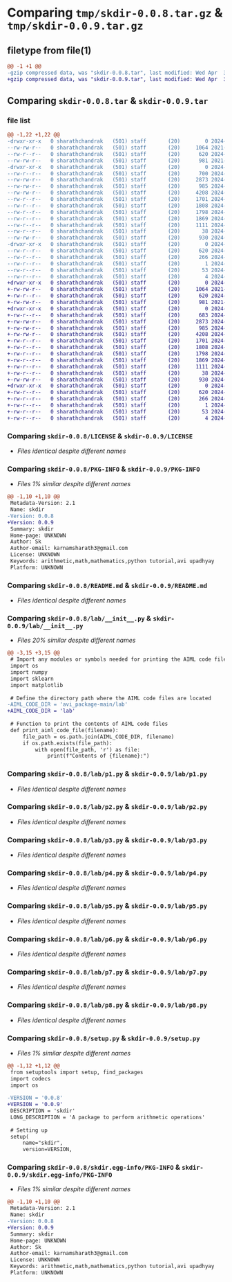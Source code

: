 # Comparing `tmp/skdir-0.0.8.tar.gz` & `tmp/skdir-0.0.9.tar.gz`

## filetype from file(1)

```diff
@@ -1 +1 @@
-gzip compressed data, was "skdir-0.0.8.tar", last modified: Wed Apr  3 18:31:58 2024, max compression
+gzip compressed data, was "skdir-0.0.9.tar", last modified: Wed Apr  3 18:34:57 2024, max compression
```

## Comparing `skdir-0.0.8.tar` & `skdir-0.0.9.tar`

### file list

```diff
@@ -1,22 +1,22 @@
-drwxr-xr-x   0 sharathchandrak   (501) staff       (20)        0 2024-04-03 18:31:58.052297 skdir-0.0.8/
--rw-rw-r--   0 sharathchandrak   (501) staff       (20)     1064 2021-07-27 04:28:46.000000 skdir-0.0.8/LICENSE
--rw-r--r--   0 sharathchandrak   (501) staff       (20)      620 2024-04-03 18:31:58.052069 skdir-0.0.8/PKG-INFO
--rw-rw-r--   0 sharathchandrak   (501) staff       (20)      981 2021-07-27 04:28:46.000000 skdir-0.0.8/README.md
-drwxr-xr-x   0 sharathchandrak   (501) staff       (20)        0 2024-04-03 18:31:58.050594 skdir-0.0.8/lab/
--rw-r--r--   0 sharathchandrak   (501) staff       (20)      700 2024-04-03 18:26:57.000000 skdir-0.0.8/lab/__init__.py
--rw-rw-r--   0 sharathchandrak   (501) staff       (20)     2873 2024-04-03 16:35:15.000000 skdir-0.0.8/lab/p1.py
--rw-rw-r--   0 sharathchandrak   (501) staff       (20)      985 2024-04-03 16:35:24.000000 skdir-0.0.8/lab/p2.py
--rw-rw-r--   0 sharathchandrak   (501) staff       (20)     4208 2024-04-03 16:35:34.000000 skdir-0.0.8/lab/p3.py
--rw-r--r--   0 sharathchandrak   (501) staff       (20)     1701 2024-04-03 16:36:03.000000 skdir-0.0.8/lab/p4.py
--rw-r--r--   0 sharathchandrak   (501) staff       (20)     1808 2024-04-03 16:36:40.000000 skdir-0.0.8/lab/p5.py
--rw-r--r--   0 sharathchandrak   (501) staff       (20)     1798 2024-04-03 16:36:57.000000 skdir-0.0.8/lab/p6.py
--rw-r--r--   0 sharathchandrak   (501) staff       (20)     1869 2024-04-03 16:37:20.000000 skdir-0.0.8/lab/p7.py
--rw-r--r--   0 sharathchandrak   (501) staff       (20)     1111 2024-04-03 16:38:04.000000 skdir-0.0.8/lab/p8.py
--rw-r--r--   0 sharathchandrak   (501) staff       (20)       38 2024-04-03 18:31:58.052401 skdir-0.0.8/setup.cfg
--rw-rw-r--   0 sharathchandrak   (501) staff       (20)      930 2024-04-03 18:31:55.000000 skdir-0.0.8/setup.py
-drwxr-xr-x   0 sharathchandrak   (501) staff       (20)        0 2024-04-03 18:31:58.051688 skdir-0.0.8/skdir.egg-info/
--rw-r--r--   0 sharathchandrak   (501) staff       (20)      620 2024-04-03 18:31:58.000000 skdir-0.0.8/skdir.egg-info/PKG-INFO
--rw-r--r--   0 sharathchandrak   (501) staff       (20)      266 2024-04-03 18:31:58.000000 skdir-0.0.8/skdir.egg-info/SOURCES.txt
--rw-r--r--   0 sharathchandrak   (501) staff       (20)        1 2024-04-03 18:31:58.000000 skdir-0.0.8/skdir.egg-info/dependency_links.txt
--rw-r--r--   0 sharathchandrak   (501) staff       (20)       53 2024-04-03 18:31:58.000000 skdir-0.0.8/skdir.egg-info/requires.txt
--rw-r--r--   0 sharathchandrak   (501) staff       (20)        4 2024-04-03 18:31:58.000000 skdir-0.0.8/skdir.egg-info/top_level.txt
+drwxr-xr-x   0 sharathchandrak   (501) staff       (20)        0 2024-04-03 18:34:57.870014 skdir-0.0.9/
+-rw-rw-r--   0 sharathchandrak   (501) staff       (20)     1064 2021-07-27 04:28:46.000000 skdir-0.0.9/LICENSE
+-rw-r--r--   0 sharathchandrak   (501) staff       (20)      620 2024-04-03 18:34:57.869807 skdir-0.0.9/PKG-INFO
+-rw-rw-r--   0 sharathchandrak   (501) staff       (20)      981 2021-07-27 04:28:46.000000 skdir-0.0.9/README.md
+drwxr-xr-x   0 sharathchandrak   (501) staff       (20)        0 2024-04-03 18:34:57.868293 skdir-0.0.9/lab/
+-rw-r--r--   0 sharathchandrak   (501) staff       (20)      683 2024-04-03 18:33:34.000000 skdir-0.0.9/lab/__init__.py
+-rw-rw-r--   0 sharathchandrak   (501) staff       (20)     2873 2024-04-03 16:35:15.000000 skdir-0.0.9/lab/p1.py
+-rw-rw-r--   0 sharathchandrak   (501) staff       (20)      985 2024-04-03 16:35:24.000000 skdir-0.0.9/lab/p2.py
+-rw-rw-r--   0 sharathchandrak   (501) staff       (20)     4208 2024-04-03 16:35:34.000000 skdir-0.0.9/lab/p3.py
+-rw-r--r--   0 sharathchandrak   (501) staff       (20)     1701 2024-04-03 16:36:03.000000 skdir-0.0.9/lab/p4.py
+-rw-r--r--   0 sharathchandrak   (501) staff       (20)     1808 2024-04-03 16:36:40.000000 skdir-0.0.9/lab/p5.py
+-rw-r--r--   0 sharathchandrak   (501) staff       (20)     1798 2024-04-03 16:36:57.000000 skdir-0.0.9/lab/p6.py
+-rw-r--r--   0 sharathchandrak   (501) staff       (20)     1869 2024-04-03 16:37:20.000000 skdir-0.0.9/lab/p7.py
+-rw-r--r--   0 sharathchandrak   (501) staff       (20)     1111 2024-04-03 16:38:04.000000 skdir-0.0.9/lab/p8.py
+-rw-r--r--   0 sharathchandrak   (501) staff       (20)       38 2024-04-03 18:34:57.870108 skdir-0.0.9/setup.cfg
+-rw-rw-r--   0 sharathchandrak   (501) staff       (20)      930 2024-04-03 18:34:50.000000 skdir-0.0.9/setup.py
+drwxr-xr-x   0 sharathchandrak   (501) staff       (20)        0 2024-04-03 18:34:57.869492 skdir-0.0.9/skdir.egg-info/
+-rw-r--r--   0 sharathchandrak   (501) staff       (20)      620 2024-04-03 18:34:57.000000 skdir-0.0.9/skdir.egg-info/PKG-INFO
+-rw-r--r--   0 sharathchandrak   (501) staff       (20)      266 2024-04-03 18:34:57.000000 skdir-0.0.9/skdir.egg-info/SOURCES.txt
+-rw-r--r--   0 sharathchandrak   (501) staff       (20)        1 2024-04-03 18:34:57.000000 skdir-0.0.9/skdir.egg-info/dependency_links.txt
+-rw-r--r--   0 sharathchandrak   (501) staff       (20)       53 2024-04-03 18:34:57.000000 skdir-0.0.9/skdir.egg-info/requires.txt
+-rw-r--r--   0 sharathchandrak   (501) staff       (20)        4 2024-04-03 18:34:57.000000 skdir-0.0.9/skdir.egg-info/top_level.txt
```

### Comparing `skdir-0.0.8/LICENSE` & `skdir-0.0.9/LICENSE`

 * *Files identical despite different names*

### Comparing `skdir-0.0.8/PKG-INFO` & `skdir-0.0.9/PKG-INFO`

 * *Files 1% similar despite different names*

```diff
@@ -1,10 +1,10 @@
 Metadata-Version: 2.1
 Name: skdir
-Version: 0.0.8
+Version: 0.0.9
 Summary: skdir
 Home-page: UNKNOWN
 Author: Sk
 Author-email: karnamsharath3@gmail.com
 License: UNKNOWN
 Keywords: arithmetic,math,mathematics,python tutorial,avi upadhyay
 Platform: UNKNOWN
```

### Comparing `skdir-0.0.8/README.md` & `skdir-0.0.9/README.md`

 * *Files identical despite different names*

### Comparing `skdir-0.0.8/lab/__init__.py` & `skdir-0.0.9/lab/__init__.py`

 * *Files 20% similar despite different names*

```diff
@@ -3,15 +3,15 @@
 # Import any modules or symbols needed for printing the AIML code files
 import os
 import numpy
 import sklearn
 import matplotlib
 
 # Define the directory path where the AIML code files are located
-AIML_CODE_DIR = 'avi_package-main/lab'
+AIML_CODE_DIR = 'lab'
 
 # Function to print the contents of AIML code files
 def print_aiml_code_file(filename):
     file_path = os.path.join(AIML_CODE_DIR, filename)
     if os.path.exists(file_path):
         with open(file_path, 'r') as file:
             print(f"Contents of {filename}:")
```

### Comparing `skdir-0.0.8/lab/p1.py` & `skdir-0.0.9/lab/p1.py`

 * *Files identical despite different names*

### Comparing `skdir-0.0.8/lab/p2.py` & `skdir-0.0.9/lab/p2.py`

 * *Files identical despite different names*

### Comparing `skdir-0.0.8/lab/p3.py` & `skdir-0.0.9/lab/p3.py`

 * *Files identical despite different names*

### Comparing `skdir-0.0.8/lab/p4.py` & `skdir-0.0.9/lab/p4.py`

 * *Files identical despite different names*

### Comparing `skdir-0.0.8/lab/p5.py` & `skdir-0.0.9/lab/p5.py`

 * *Files identical despite different names*

### Comparing `skdir-0.0.8/lab/p6.py` & `skdir-0.0.9/lab/p6.py`

 * *Files identical despite different names*

### Comparing `skdir-0.0.8/lab/p7.py` & `skdir-0.0.9/lab/p7.py`

 * *Files identical despite different names*

### Comparing `skdir-0.0.8/lab/p8.py` & `skdir-0.0.9/lab/p8.py`

 * *Files identical despite different names*

### Comparing `skdir-0.0.8/setup.py` & `skdir-0.0.9/setup.py`

 * *Files 1% similar despite different names*

```diff
@@ -1,12 +1,12 @@
 from setuptools import setup, find_packages
 import codecs
 import os
 
-VERSION = '0.0.8'
+VERSION = '0.0.9'
 DESCRIPTION = 'skdir'
 LONG_DESCRIPTION = 'A package to perform arithmetic operations'
 
 # Setting up
 setup(
     name="skdir",
     version=VERSION,
```

### Comparing `skdir-0.0.8/skdir.egg-info/PKG-INFO` & `skdir-0.0.9/skdir.egg-info/PKG-INFO`

 * *Files 1% similar despite different names*

```diff
@@ -1,10 +1,10 @@
 Metadata-Version: 2.1
 Name: skdir
-Version: 0.0.8
+Version: 0.0.9
 Summary: skdir
 Home-page: UNKNOWN
 Author: Sk
 Author-email: karnamsharath3@gmail.com
 License: UNKNOWN
 Keywords: arithmetic,math,mathematics,python tutorial,avi upadhyay
 Platform: UNKNOWN
```


